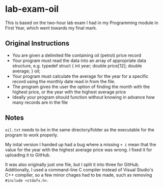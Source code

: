 # lab-exam-oil
This is based on the two-hour lab exam I had in my Programming module in First Year, which went towards my final mark.

## Original Instructions
- You are given a delimited file containing oil (petrol) price record
- Your program must read the data into an array of appropriate data structure, e.g.
    typedef struct {
      int year;
      double price[12];
      double average;
    } oil;
- Your program must calculate the average for the year for a specific record using the monthly date read in from the file.
- The program gives the user the option of finding the month with the highest price, or the year with the highest average price
- Ideally your program should function without knowing in advance how many records are in the file

## Notes
`oil.txt` needs to be in the same directory/folder as the executable for the program to work properly.

My inital version I handed up had a bug where a missing  `+ i` mean that the value for the year with the highest average price was wrong.
I fixed it for uploading it to GitHub.

It was also originally just one file, but I split it into three for GitHub.
Additionally, I used a command-line C compiler instead of Visual Studio's C++ compiler, so a few minor chages had to be made, such as removing `#include <stdafx.h>`.

